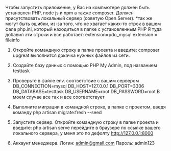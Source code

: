 Чтобы запустить приложение, у Вас на компьютере должен быть установлен PHP, node js и npm
а также composer. Должен присутствовать локальный сервер (советую Open Server).
*так же могут быть ошибки, из-за того, что не хватает каких-то строк в вашем
фале php.ini, который находиться в папке с установленным PHP
Я туда добавил эти строки и все работает:
extension=pdo_mysql
extension = fileinfo
1. Откройте командную строку в папке проекта и введите: composer upgreat
выполнится докачка нужных файлов из сети.
2. Создайте базу данных с помощью PHP My Admin, под названием testtask
3. Проверьте в файле env. соответствие с вашим сервером
DB_CONNECTION=mysql
DB_HOST=127.0.0.1
DB_PORT=3306
DB_DATABASE=testtask
DB_USERNAME=root
DB_PASSWORD=root
В моем случае все так и все соответствует

4. Выполните миграции в командной строке, в папке с проектом, введя команду
php artisan migrate:fresh --seed
5. Запустите сервер. Откройте командную строку в папке проекта и введите:
php artisan serve
перейдите в браузере по ссылке вашего локального сервера,
у меня это по дефолту  http://127.0.0.1:8000
5. Аккаунт менеджера. Логин: admin@gmail.com
Пароль: admin123
